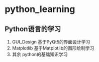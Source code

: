 # python_learning
##  Python语言的学习
1. GUI_Design
基于PyQt5的界面设计学习
2. Matplotlib
基于Matplotlib的图形绘制学习
3. 其余
python的基础知识学习

